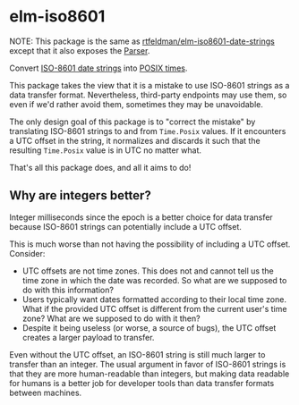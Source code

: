 # elm-iso8601

NOTE: This package is the same as [rtfeldman/elm-iso8601-date-strings](https://github.com/rtfeldman/elm-iso8601-date-strings)
except that it also exposes the [Parser](https://package.elm-lang.org/packages/elm/parser/latest/Parser#Parser).

Convert [ISO-8601 date strings](https://en.wikipedia.org/wiki/ISO_8601) into [POSIX times](https://package.elm-lang.org/packages/elm/time/latest/Time#Posix).

This package takes the view that it is a mistake to use ISO-8601 strings as a
data transfer format. Nevertheless, third-party endpoints may use them,
so even if we'd rather avoid them, sometimes they may be unavoidable.

The only design goal of this package is to "correct the mistake" by translating
ISO-8601 strings to and from `Time.Posix` values. If it encounters a UTC offset
in the string, it normalizes and discards it such that the resulting `Time.Posix`
value is in UTC no matter what.

That's all this package does, and all it aims to do!

## Why are integers better?

Integer milliseconds since the epoch is a better choice for data transfer because
ISO-8601 strings can potentially include a UTC offset.

This is much worse than not having the possibility of including a UTC offset. Consider:

* UTC offsets are not time zones. This does not and cannot tell us the time zone in which the date was recorded. So what are we supposed to do with this information?
* Users typically want dates formatted according to their local time zone. What if the provided UTC offset is different from the current user's time zone? What are we supposed to do with it then?
* Despite it being useless (or worse, a source of bugs), the UTC offset creates a larger payload to transfer.

Even without the UTC offset, an ISO-8601 string is still much larger to transfer
than an integer. The usual argument in favor of ISO-8601 strings is that they
are more human-readable than integers, but making data readable for humans is
a better job for developer tools than data transfer formats between machines.

